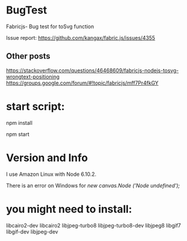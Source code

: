 # BugTest
Fabricjs- Bug test for toSvg function

Issue report:
https://github.com/kangax/fabric.js/issues/4355

## Other posts
https://stackoverflow.com/questions/46468609/fabricjs-nodejs-tosvg-wrongtext-positioning
https://groups.google.com/forum/#!topic/fabricjs/mff7Pr4fkGY

# start script: 

npm install 

npm start 


# Version and Info 

 I use Amazon Linux with Node 6.10.2. 
 
 There is an error on Windows for *new canvas.Node ('Node undefined');*

# you might need to install: 

libcairo2-dev libcairo2 libjpeg-turbo8 libjpeg-turbo8-dev libjpeg8 libgif7 libgif-dev libjpeg-dev
